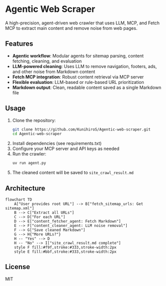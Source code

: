 # Agentic Web Scraper

A high-precision, agent-driven web crawler that uses LLM, MCP, and Fetch MCP to extract main content and remove noise from web pages.

## Features
- **Agentic workflow**: Modular agents for sitemap parsing, content fetching, cleaning, and evaluation
- **LLM-powered cleaning**: Uses LLM to remove navigation, footers, ads, and other noise from Markdown content
- **Fetch MCP integration**: Robust content retrieval via MCP server
- **Flexible evaluation**: LLM-based or rule-based URL prioritization
- **Markdown output**: Clean, readable content saved as a single Markdown file

## Usage
1. Clone the repository:
   ```bash
   git clone https://github.com/KunihiroS/Agentic-web-scraper.git
   cd Agentic-web-scraper
   ```
2. Install dependencies (see requirements.txt)
3. Configure your MCP server and API keys as needed
4. Run the crawler:
   ```bash
   uv run agent.py
   ```
5. The cleaned content will be saved to `site_crawl_result.md`

## Architecture
```mermaid
flowchart TD
    A["User provides root URL"] --> B["fetch_sitemap_urls: Get sitemap.xml"]
    B --> C["Extract all URLs"]
    C --> D["For each URL"]
    D --> E["content_fetcher_agent: Fetch Markdown"]
    E --> F["content_cleaner_agent: LLM noise removal"]
    F --> G["Save cleaned Markdown"]
    G --> H{"More URLs?"}
    H -- "Yes" --> D
    H -- "No" --> I["site_crawl_result.md complete"]
    style F fill:#f9f,stroke:#333,stroke-width:2px
    style E fill:#bbf,stroke:#333,stroke-width:2px
```

## License
MIT